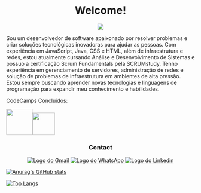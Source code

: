 <h1 align=center>Welcome!</h1>

<div align=center><img src="https://user-images.githubusercontent.com/58266987/223579721-5163fdba-c842-47d5-8d0f-6d140e37a3dc.gif"/></div>

Sou um desenvolvedor de software apaixonado por resolver problemas e criar soluções tecnológicas inovadoras para ajudar as pessoas. Com experiência em JavaScript, Java, CSS e HTML, além de infraestrutura e redes, estou atualmente cursando Análise e Desenvolvimento de Sistemas e possuo a certificação Scrum Fundamentals pela SCRUMstudy.
Tenho experiência em gerenciamento de servidores, administração de redes e solução de problemas de infraestrutura em ambientes de alta pressão. Estou sempre buscando aprender novas tecnologias e linguagens de programação para expandir meu conhecimento e habilidades. 

CodeCamps Concluidos:

[<img src="https://hermes.dio.me/tracks/e3092c08-98c4-4131-aec1-f3affe6db45d.png" width="70">](https://www.dio.me/certificate/D7B1982C/share)[<img src="https://hermes.dio.me/tracks/cc708075-49ef-4974-85ca-c9a33a19e32d.png" width="60">](https://www.dio.me/certificate/AC2DBFF4/share)


<h3 align=center>Contact</h3>
<div align=center>
<a href="mailto:igoreduardo20101@gmail.com?subject=Vim pelo seu GitHub&body=Olá Igor! Estava olhando seu GitHub."><img src="https://img.shields.io/badge/Gmail-D14836?style=for-the-badge&logo=gmail&logoColor=white" alt="Logo do Gmail"/>
<a href="https://wa.me/5542998263893?text=Olá%20Igor!%20Estava%20olhado%20seu%20GitHub."><img src="https://img.shields.io/badge/WhatsApp-25D366?style=for-the-badge&logo=whatsapp&logoColor=white" alt="Logo do WhatsApp"/>
<a href="https://www.linkedin.com/in/igoredu/"><img src="https://img.shields.io/badge/LinkedIn-0077B5?style=for-the-badge&logo=linkedin&logoColor=white" alt="Logo do Linkedin"/>
</div>

  <p></p>
  
![Anurag's GitHub stats](https://github-readme-stats.vercel.app/api?username=IgorEdu&show_icons=true&theme=tokyonight)

[![Top Langs](https://github-readme-stats.vercel.app/api/top-langs/?username=IgorEdu&theme=tokyonight&layout=compact)](https://github.com/anuraghazra/github-readme-stats)
